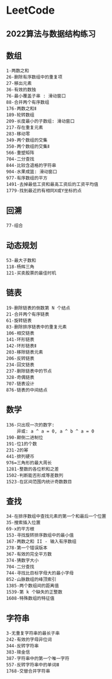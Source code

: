 # LeetCode

## 2022算法与数据结构练习

## 数组
    1-两数之和
    26-删除有序数组中的重复项
    27-移出元素
    36-有效的数独
    76-最小覆盖子串 : 滑动窗口
    88-合并两个有序数组
    176-两数之和Ⅱ
    189-轮转数组
    209-长度最小的子数组: 滑动窗口
    217-存在重复元素
    283-移动零
    349-两个数组的交集
    350-两个数组的交集Ⅱ
    566-重塑矩阵
    704-二分查找
    844-比较含退格的字符串
    904-水果成篮: 滑动窗口
    977-有序数组的平方
    1491-去掉最低工资和最高工资后的工资平均值
    1779-找到最近的有相同X或Y坐标的点

## 回溯
    77-组合

## 动态规划
    53-最大子数和
    118-杨辉三角
    121-买卖股票的最佳时机

## 链表
    19-删除链表的倒数第 N 个结点
    21-合并两个有序链表
    61-旋转链表
    83-删除排序链表中的重复元素
    106-相交链表
    141-环形链表
    142-环形链表Ⅱ
    203-移除链表元素
    206-反转链表
    234-回文链表
    237-删除链表中的节点
    328-奇偶链表
    707-链表设计
    876-链表的中间结点
    
## 数学
    136-只出现一次的数字:
        异或: a ^ a = 0, a ^ b ^ a = 0 
    190-颠倒二进制位
    191-位1的个数   
    231-2的幂
    441-排列硬币
    976=三角形的最大周长
    1281-整数的各位积和之差
    1502-判断能否形成等差数列
    1523-在区间范围内统计奇数数目

## 查找
    34-在排序数组中查找元素的第一个和最后一个位置
    35-搜索插入位置
    69-x的平方根
    153-寻找旋转排序数组中的最小值
    167-两数之和 II - 输入有序数组
    278-第一个错误版本
    367-有效的完全平方数
    374-猜数字大小
    704-二分查找
    744-寻找比目标字母大的最小字母
    852-山脉数组的峰顶索引
    1385-两个数组间的距离值
    1539-第 k 个缺失的正整数
    1608-特殊数组的特征值

## 字符串
    3-无重复字符串的最长子串
    242-有效的字母异位词   
    344-反转字符串
    383-赎金信
    387-字符串中的第一个唯一字符
    557-反转字符串中的单词Ⅲ    
    1768-交替合并字符串